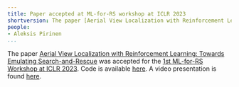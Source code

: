 ```yaml
---
title: Paper accepted at ML-for-RS workshop at ICLR 2023
shortversion: The paper [Aerial View Localization with Reinforcement Learning: Towards Emulating Search-and-Rescue](https://arxiv.org/abs/2209.03694) was accepted for the [1st ML-for-RS Workshop at ICLR 2023](https://ml-for-rs.github.io/iclr2023/).
people:
- Aleksis Pirinen
...
```


The paper [Aerial View Localization with Reinforcement Learning: Towards Emulating Search-and-Rescue](https://arxiv.org/abs/2209.03694) was accepted for the [1st ML-for-RS Workshop at ICLR 2023](https://ml-for-rs.github.io/iclr2023/). Code is available [here](https://github.com/aleksispi/airloc). A video presentation is found [here](https://youtu.be/n01OCLNKxFc).


